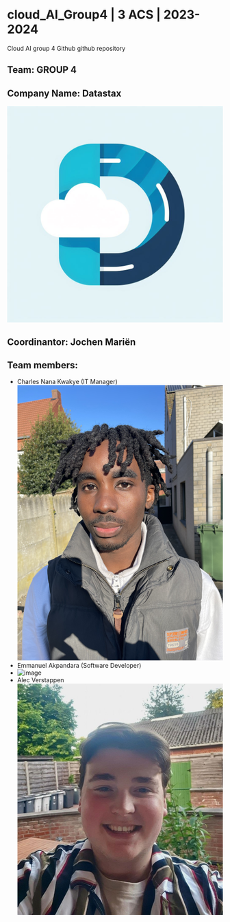 # cloud_AI_Group4 | 3 ACS | 2023-2024

Cloud AI group 4 Github github repository

## Team: GROUP 4

## Company Name: Datastax

![alt text](https://github.com/charleskwakye/cloud_AI_Group4/blob/main/files/company_logo.jpeg?raw=true)

## Coordinantor: Jochen Mariën

## Team members:

- Charles Nana Kwakye (IT Manager)
  ![alt text](https://github.com/charleskwakye/cloud_AI_Group4/blob/main/files/%20charles.jpeg?raw=true)
- Emmanuel Akpandara (Software Developer)
- ![image](https://github.com/charleskwakye/cloud_AI_Group4/assets/91525197/c2f6ded1-2b1a-45b9-a9ee-dc3636b99510)
- Alec Verstappen
  ![alt text](https://github.com/charleskwakye/cloud_AI_Group4/blob/main/files/Alec.jpg)